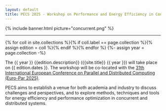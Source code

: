 ```yaml
---
layout: default
title: PECS 2025 - Workshop on Performance and Energy Efficiency in Concurrent and Distributed Systems
---
```


{% include banner.html picture="concurrent.png" %}<!-- @IGNORE PREVIOUS: link -->

---

{% for coll in site.collections %}{% if coll.label == page.collection %}{% assign edition = coll %}{% endif %}{% endfor %}
{%- assign year = page.collection -%}

The {{ year }} {{edition.description}} ({{site.title}} {{ year }}) will take place on {{ edition.dates }}. The workshop will be co-located with the [ 31th International European Conference on Parallel and Distributed Computing (Euro-Par 2025)](https://2025.euro-par.org/).

PECS aims to establish a venue for both academia and industry to discuss challenges and perspectives, and to explore methods, techniques and tools for energy efficiency and performance optimization in concurrent and distributed systems.
